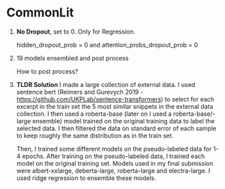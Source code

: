 # CommonLit

1. **No Dropout**, set to 0. Only for Regression.

   hidden_dropout_prob = 0 and attention_probs_dropout_prob = 0 

2. 19 models ensembled and post process

   How to post process?

   

3. **TLDR Solution**
    I made a large collection of external data. I used sentence bert (Reimers and Gurevych 2019 - https://github.com/UKPLab/sentence-transformers) to select for each excerpt in the train set the 5 most similar snippets in the external data collection. I then used a roberta-base (later on I used a roberta-base/-large ensemble) model trained on the original  training data to label the selected data. I then filtered the data on  standard error of each sample to keep roughly the same distribution as  in the train set.

   Then, I trained some different models on the pseudo-labeled data for  1-4 epochs. After training on the pseudo-labeled data, I trained each  model on the original training set. Models used in my final submission  were albert-xxlarge, deberta-large, roberta-large and electra-large. I  used ridge regression to ensemble these models.



